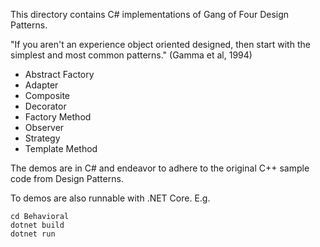 This directory contains C# implementations of Gang of Four Design Patterns.

"If you aren't an experience object oriented designed, then start with the simplest and most common patterns." (Gamma et al, 1994)

* Abstract Factory
* Adapter
* Composite
* Decorator
* Factory Method
* Observer
* Strategy 
* Template Method

The demos are in C# and endeavor to adhere to the original C++ sample code from Design Patterns. 

To demos are also runnable with .NET Core. E.g.

```
cd Behavioral
dotnet build
dotnet run
```
